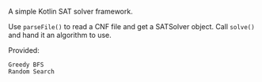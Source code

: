 A simple Kotlin SAT solver framework.

Use `parseFile()` to read a CNF file and get a SATSolver object.
Call `solve()` and hand it an algorithm to use.

Provided:
```
Greedy BFS
Random Search
```
